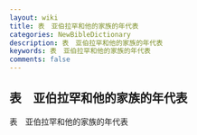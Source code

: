 ```yaml
---
layout: wiki
title: 表　亚伯拉罕和他的家族的年代表
categories: NewBibleDictionary
description: 表　亚伯拉罕和他的家族的年代表
keywords: 表　亚伯拉罕和他的家族的年代表
comments: false
---
```


## 表　亚伯拉罕和他的家族的年代表



表　亚伯拉罕和他的家族的年代表






